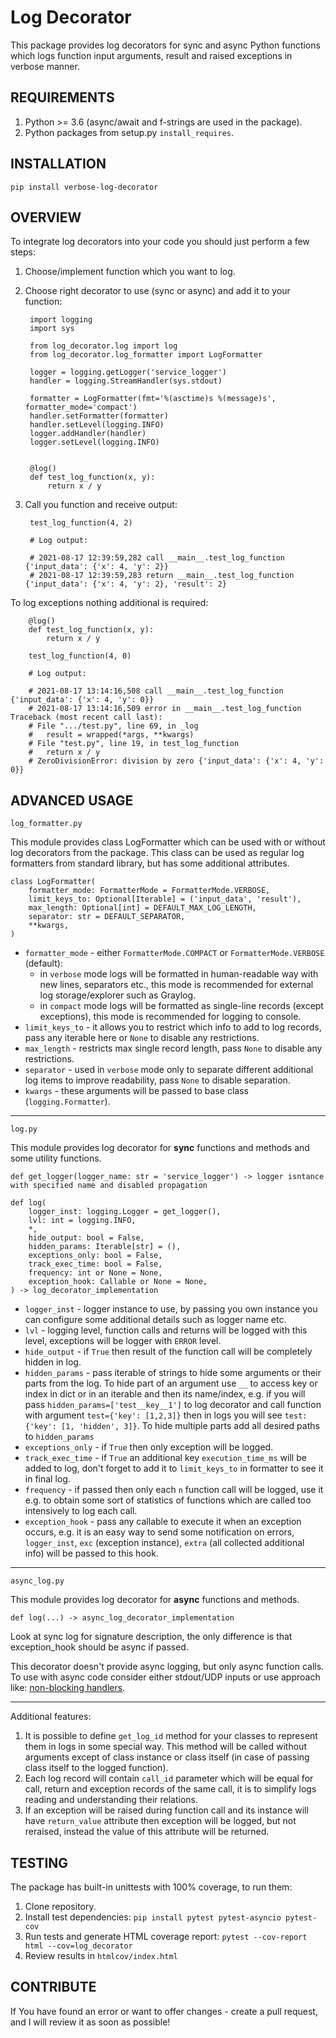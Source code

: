 Log Decorator
===

This package provides log decorators for sync and async Python functions which logs function input arguments, 
result and raised exceptions in verbose manner.

REQUIREMENTS
---

1. Python >= 3.6 (async/await and f-strings are used in the package).
2. Python packages from setup.py `install_requires`.

INSTALLATION
---

    pip install verbose-log-decorator

OVERVIEW
---

To integrate log decorators into your code you should just perform a few steps:

1. Choose/implement function which you want to log.
2. Choose right decorator to use (sync or async) and add it to your function:

        import logging
        import sys

        from log_decorator.log import log
        from log_decorator.log_formatter import LogFormatter

        logger = logging.getLogger('service_logger')
        handler = logging.StreamHandler(sys.stdout)

        formatter = LogFormatter(fmt='%(asctime)s %(message)s', formatter_mode='compact')
        handler.setFormatter(formatter)
        handler.setLevel(logging.INFO)
        logger.addHandler(handler)
        logger.setLevel(logging.INFO)


        @log()
        def test_log_function(x, y):
            return x / y

3. Call you function and receive output:

        test_log_function(4, 2)

        # Log output:

        # 2021-08-17 12:39:59,282 call __main__.test_log_function {'input_data': {'x': 4, 'y': 2}}
        # 2021-08-17 12:39:59,283 return __main__.test_log_function {'input_data': {'x': 4, 'y': 2}, 'result': 2}

To log exceptions nothing additional is required:

        @log()
        def test_log_function(x, y):
            return x / y

        test_log_function(4, 0)

        # Log output:

        # 2021-08-17 13:14:16,508 call __main__.test_log_function {'input_data': {'x': 4, 'y': 0}}
        # 2021-08-17 13:14:16,509 error in __main__.test_log_function Traceback (most recent call last):
        # File ".../test.py", line 69, in _log
        #   result = wrapped(*args, **kwargs)
        # File "test.py", line 19, in test_log_function
        #   return x / y
        # ZeroDivisionError: division by zero {'input_data': {'x': 4, 'y': 0}}

ADVANCED USAGE
---

`log_formatter.py`

This module provides class LogFormatter which can be used with or without log decorators from the package.
This class can be used as regular log formatters from standard library, but has some additional attributes.

```
class LogFormatter(
    formatter_mode: FormatterMode = FormatterMode.VERBOSE,
    limit_keys_to: Optional[Iterable] = ('input_data', 'result'),
    max_length: Optional[int] = DEFAULT_MAX_LOG_LENGTH,
    separator: str = DEFAULT_SEPARATOR,
    **kwargs,
)
``` 

- `formatter_mode` - either `FormatterMode.COMPACT` or `FormatterMode.VERBOSE` (default):
  - in `verbose` mode logs will be formatted in human-readable way with new lines, separators etc., this mode is 
    recommended for external log storage/explorer such as Graylog.
  - in `compact` mode logs will be formatted as single-line records (except exceptions), this mode is recommended for 
    logging to console.
- `limit_keys_to` - it allows you to restrict which info to add to log records, pass any iterable here or `None` to 
  disable any restrictions.
- `max_length` - restricts max single record length, pass `None` to disable any restrictions.
- `separator` - used in `verbose` mode only to separate different additional log items to improve readability, pass 
  `None` to disable separation.
- `kwargs` - these arguments will be passed to base class (`logging.Formatter`).

---

`log.py`

This module provides log decorator for **sync** functions and methods and some utility functions.

```
def get_logger(logger_name: str = 'service_logger') -> logger isntance with specified name and disabled propagation
```

```
def log(
    logger_inst: logging.Logger = get_logger(),
    lvl: int = logging.INFO,
    *,
    hide_output: bool = False,
    hidden_params: Iterable[str] = (),
    exceptions_only: bool = False,
    track_exec_time: bool = False,
    frequency: int or None = None,
    exception_hook: Callable or None = None,
) -> log_decorator_implementation
```

- `logger_inst` - logger instance to use, by passing you own instance you can configure some additional details such 
  as logger name etc.
- `lvl` - logging level, function calls and returns will be logged with this level, exceptions will be logger with 
  `ERROR` level.
- `hide_output` - if `True` then result of the function call will be completely hidden in log.
- `hidden_params` - pass iterable of strings to hide some arguments or their parts from the log. To hide part of an 
  argument use `__` to access key or index in dict or in an iterable and then its name/index, e.g. if you will pass 
  `hidden_params=['test__key__1']` to log decorator and call function with argument `test={'key': [1,2,3]}` then in 
  logs you will see `test: {'key': [1, 'hidden', 3]}`. To hide multiple parts add all desired paths to `hidden_params`
- `exceptions_only` - if `True` then only exception will be logged.
- `track_exec_time` - if `True` an additional key `execution_time_ms` will be added to log, don't forget to add it 
  to `limit_keys_to` in formatter to see it in final log.
- `frequency` - if passed then only each `n` function call will be logged, use it e.g. to obtain some sort of 
  statistics of functions which are called too intensively to log each call.
- `exception_hook` - pass any callable to execute it when an exception occurs, e.g. it is an easy way to send some 
  notification on errors, `logger_inst`, `exc` (exception instance), `extra` (all collected additional info) will be 
  passed to this hook.

---

`async_log.py`

This module provides log decorator for **async** functions and methods.

```
def log(...) -> async_log_decorator_implementation
```

Look at sync log for signature description, the only difference is that exception_hook should be async if passed.

This decorator doesn't provide async logging, but only async function calls.
To use with async code consider either stdout/UDP inputs or use approach like:
[non-blocking handlers](https://docs.python.org/3/howto/logging-cookbook.html#dealing-with-handlers-that-block).

---

Additional features:
1. It is possible to define `get_log_id` method for your classes to represent them in logs in some special way. This 
   method will be called without arguments except of class instance or class itself (in case of passing class itself 
   to the logged function).
2. Each log record will contain `call_id` parameter which will be equal for call, return and exception records of 
   the same call, it is to simplify logs reading and understanding their relations.
3. If an exception will be raised during function call and its instance will have `return_value` attribute then 
   exception will be logged, but not reraised, instead the value of this attribute will be returned.

TESTING
---

The package has built-in unittests with 100% coverage, to run them:
1. Clone repository.
2. Install test dependencies: `pip install pytest pytest-asyncio pytest-cov`
3. Run tests and generate HTML coverage report: `pytest --cov-report html --cov=log_decorator`
4. Review results in `htmlcov/index.html`

CONTRIBUTE
---

If You have found an error or want to offer changes - create a pull request, and I will review it as soon as possible!
